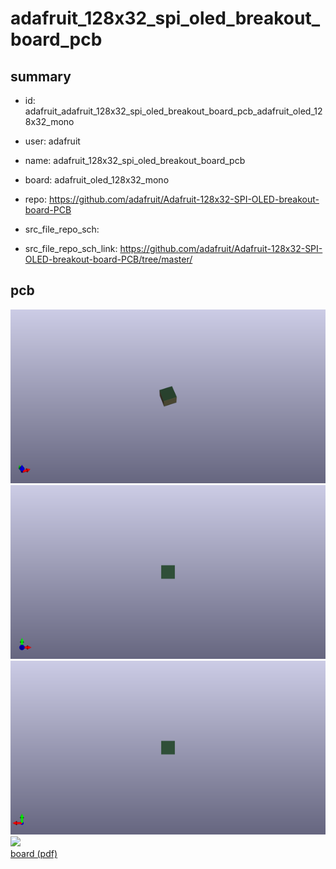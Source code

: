 # adafruit_128x32_spi_oled_breakout_board_pcb
 
## summary 
* id: adafruit_adafruit_128x32_spi_oled_breakout_board_pcb_adafruit_oled_128x32_mono
* user: adafruit
* name: adafruit_128x32_spi_oled_breakout_board_pcb
* board: adafruit_oled_128x32_mono
* repo: https://github.com/adafruit/Adafruit-128x32-SPI-OLED-breakout-board-PCB



* src_file_repo_sch: 
* src_file_repo_sch_link: https://github.com/adafruit/Adafruit-128x32-SPI-OLED-breakout-board-PCB/tree/master/


## pcb  
![](working_3d_600.png) 
![](working_3d_front_600.png)  
![](working_3d_back_600.png)  
![](working_600.png)  
[board (pdf)](working.pdf)  




